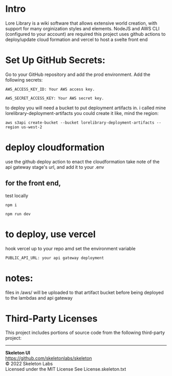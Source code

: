 # Intro

Lore Library is a wiki software that allows extensive world creation, with support for many orginization styles and elements.
NodeJS and AWS CLI (configured to your account) are required
this project uses github actions to deploy/update cloud formation
and vercel to host a svelte front end

# Set Up GitHub Secrets:

Go to your GitHub repository and add the prod environment.
Add the following secrets:

    AWS_ACCESS_KEY_ID: Your AWS access key.

    AWS_SECRET_ACCESS_KEY: Your AWS secret key.

to deploy you will need a bucket to put deployment artifacts in. i called mine lorelibrary-deployment-artifacts
you could create it like, mind the region:

    aws s3api create-bucket --bucket lorelibrary-deployment-artifacts --region us-west-2

# deploy cloudformation
use the github deploy action to enact the cloudformation
take note of the api gateway stage's url, and add it to your .env

## for the front end, 
test locally

    npm i

    npm run dev

# to deploy, use vercel 
hook vercel up to your repo
amd set the environment variable

    PUBLIC_API_URL: your api gateway deployment

# notes:

files in /aws/ will be uploaded to that artifact bucket before being deployed to the lambdas and api gateway

# Third-Party Licenses

This project includes portions of source code from the following third-party project:

---

**Skeleton UI**  
https://github.com/skeletonlabs/skeleton  
© 2022 Skeleton Labs  
Licensed under the MIT License
See License.skeleton.txt

